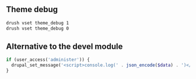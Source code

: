 ## Theme debug

``` sh
drush vset theme_debug 1
drush vset theme_debug 0
```

## Alternative to the devel module

``` php
if (user_access('administer')) {
  drupal_set_message('<script>console.log(' . json_encode($data) . ')</script>', 'element-hidden');
}
```

